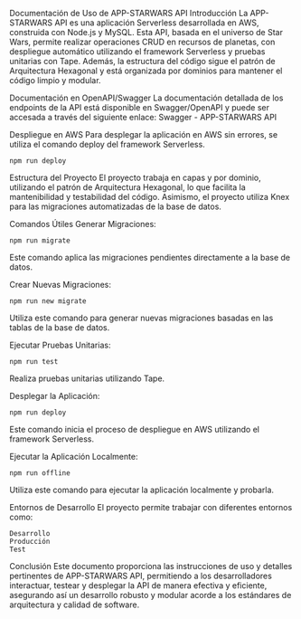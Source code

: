 Documentación de Uso de APP-STARWARS API
Introducción
La APP-STARWARS API es una aplicación Serverless desarrollada en AWS, construida con Node.js y MySQL. Esta API, basada en el universo de Star Wars, permite realizar operaciones CRUD en recursos de planetas, con despliegue automático utilizando el framework Serverless y pruebas unitarias con Tape. Además, la estructura del código sigue el patrón de Arquitectura Hexagonal y está organizada por dominios para mantener el código limpio y modular.

Documentación en OpenAPI/Swagger
La documentación detallada de los endpoints de la API está disponible en Swagger/OpenAPI y puede ser accesada a través del siguiente enlace: Swagger - APP-STARWARS 
API

Despliegue en AWS
Para desplegar la aplicación en AWS sin errores, se utiliza el comando deploy del framework Serverless.

```
npm run deploy
```
Estructura del Proyecto
El proyecto trabaja en capas y por dominio, utilizando el patrón de Arquitectura Hexagonal, lo que facilita la mantenibilidad y testabilidad del código. Asimismo, el proyecto utiliza Knex para las migraciones automatizadas de la base de datos.

Comandos Útiles
Generar Migraciones:

```
npm run migrate
```
Este comando aplica las migraciones pendientes directamente a la base de datos.

Crear Nuevas Migraciones:

```
npm run new migrate
```
Utiliza este comando para generar nuevas migraciones basadas en las tablas de la base de datos.

Ejecutar Pruebas Unitarias:

```
npm run test
```
Realiza pruebas unitarias utilizando Tape.

Desplegar la Aplicación:

```
npm run deploy
```
Este comando inicia el proceso de despliegue en AWS utilizando el framework Serverless.

Ejecutar la Aplicación Localmente:

```
npm run offline
```
Utiliza este comando para ejecutar la aplicación localmente y probarla.

Entornos de Desarrollo
El proyecto permite trabajar con diferentes entornos como:
```
Desarrollo
Producción
Test
```
Conclusión
Este documento proporciona las instrucciones de uso y detalles pertinentes de APP-STARWARS API, permitiendo a los desarrolladores interactuar, testear y desplegar la API de manera efectiva y eficiente, asegurando así un desarrollo robusto y modular acorde a los estándares de arquitectura y calidad de software.
